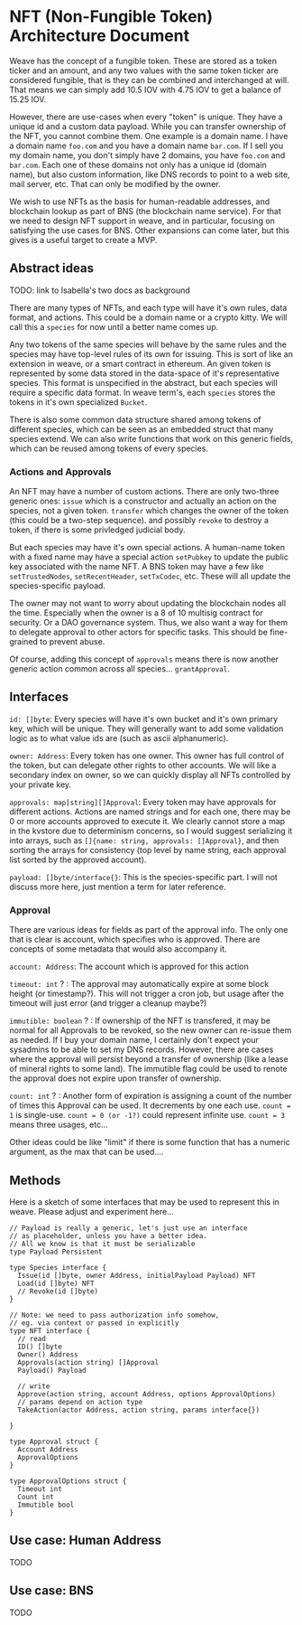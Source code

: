 # NFT (Non-Fungible Token) Architecture Document

Weave has the concept of a fungible token. These are stored as
a token ticker and an amount, and any two values with the
same token ticker are considered fungible, that is they
can be combined and interchanged at will. That means we can
simply add 10.5 IOV with 4.75 IOV to get a balance of 15.25 IOV.

However, there are use-cases when every "token" is unique.
They have a unique id and a custom data payload. While you can
transfer ownership of the NFT, you cannot combine them.
One example is a domain name. I have a domain name `foo.com`
and you have a domain name `bar.com`. If I sell you my domain
name, you don't simply have 2 domains, you have `foo.com` and
`bar.com`. Each one of these domains not only has a unique id
(domain name), but also custom information, like DNS records
to point to a web site, mail server, etc. That can only be
modified by the owner.

We wish to use NFTs as the basis for human-readable addresses,
and blockchain lookup as part of BNS (the blockchain name service).
For that we need to design NFT support in weave, and in particular,
focusing on satisfying the use cases for BNS. Other expansions can
come later, but this gives is a useful target to create a MVP.

## Abstract ideas

TODO: link to Isabella's two docs as background

There are many types of NFTs, and each type will have it's own
rules, data format, and actions. This could be a domain name
or a crypto kitty. We will call this a `species` for now until
a better name comes up.

Any two tokens of the same species will behave by the same rules
and the species may have top-level rules of its own for issuing.
This is sort of like an extension in weave, or a smart contract
in ethereum. An given token is represented by some data stored
in the data-space of it's representative species. This format
is unspecified in the abstract, but each species will require
a specific data format. In weave term's, each `species` stores
the tokens in it's own specialized `Bucket`.

There is also some common data structure shared among tokens of
different species, which can be seen as an embedded struct that
many species extend. We can also write functions that work on
this generic fields, which can be reused among tokens of every species.

### Actions and Approvals

An NFT may have a number of custom actions. There are only
two-three generic ones: `issue` which is a constructor and
actually an action on the species, not a given token.
`transfer` which changes the owner of the token (this could
be a two-step sequence). and possibly `revoke` to destroy
a token, if there is some privledged judicial body.

But each species may have it's own special actions.
A human-name token with a fixed name may have a special
action `setPubkey` to update the public key associated
with the name NFT. A BNS token may have a few like
`setTrustedNodes`, `setRecentHeader`, `setTxCodec`, etc.
These will all update the species-specific payload.

The owner may not want to worry about updating the blockchain
nodes all the time. Especially when the owner is a 8 of 10
multisig contract for security. Or a DAO governance system.
Thus, we also want a way for them to delegate approval to
other actors for specific tasks. This should be fine-grained
to prevent abuse.

Of course, adding this concept of `approvals` means there is
now another generic action common across all species...
`grantApproval`.

## Interfaces

`id: []byte`: Every species will have it's own bucket and it's
own primary key, which will be unique. They will generally want
to add some validation logic as to what value ids are (such
as ascii alphanumeric).

`owner: Address`: Every token has one owner. This owner has full
control of the token, but can delegate other rights to other
accounts. We will like a secondary index on owner, so we can quickly
display all NFTs controlled by your private key.

`approvals: map[string][]Approval`: Every token may have approvals
for different actions. Actions are named strings and for each one,
there may be 0 or more accounts approved to execute it. We clearly
cannot store a map in the kvstore due to determinism concerns, so
I would suggest serializing it into arrays, such as 
`[]{name: string, approvals: []Approval}`, and then sorting the arrays
for consistency (top level by name string, each approval list sorted
by the approved account).

`payload: []byte/interface{}`: This is the species-specific part.
I will not discuss more here, just mention a term for later reference.

### Approval

There are various ideas for fields as part of the approval info.
The only one that is clear is account, which specifies who is approved.
There are concepts of some metadata that would also accompany it.

`account: Address`: The account which is approved for this action

`timeout: int` ? : The approval may automatically expire at some block height (or timestamp?). This will not trigger a cron job, but usage after the timeout will just error (and trigger a cleanup maybe?)

`immutible: boolean` ? : If ownership of the NFT is transfered,
it may be normal for all Approvals to be revoked, so the new owner
can re-issue them as needed. If I buy your domain name, I certainly
don't expect your sysadmins to be able to set my DNS records.
However, there are cases where the approval will persist beyond
a transfer of ownership (like a lease of mineral rights to some land).
The immutible flag could be used to renote the approval does not
expire upon transfer of ownership.

`count: int` ? : Another form of expiration is assigning a count of
the number of times this Approval can be used. It decrements by one
each use. `count = 1` is single-use. `count = 0 (or -1?)` could represent
infinite use. `count = 3` means three usages, etc...

Other ideas could be like "limit" if there is some function that has a 
numeric argument, as the max that can be used....

## Methods

Here is a sketch of some interfaces that may be used to
represent this in weave. Please adjust and experiment here...

```golang
// Payload is really a generic, let's just use an interface
// as placeholder, unless you have a better idea.
// All we know is that it must be serializable
type Payload Persistent

type Species interface {
  Issue(id []byte, owner Address, initialPayload Payload) NFT
  Load(id []byte) NFT
  // Revoke(id []byte)
}

// Note: we need to pass authorization info somehow,
// eg. via context or passed in explicitly 
type NFT interface {
  // read
  ID() []byte
  Owner() Address
  Approvals(action string) []Approval
  Payload() Payload

  // write
  Approve(action string, account Address, options ApprovalOptions)
  // params depend on action type
  TakeAction(actor Address, action string, params interface{})

}

type Approval struct {
  Account Address
  ApprovalOptions
}

type ApprovalOptions struct {
  Timeout int
  Count int
  Immutible bool
}
```

## Use case: Human Address

TODO

## Use case: BNS

TODO
